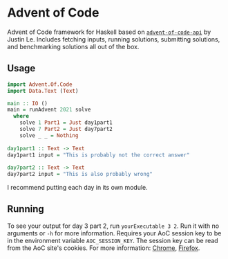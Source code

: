 # Advent of Code
Advent of Code framework for Haskell based on
[`advent-of-code-api`](https://github.com/mstksg/advent-of-code-api) by Justin Le. Includes
fetching inputs, running solutions, submitting solutions, and benchmarking solutions all out of the
box.

## Usage
```haskell
import Advent.Of.Code
import Data.Text (Text)

main :: IO ()
main = runAdvent 2021 solve
  where
    solve 1 Part1 = Just day1part1
    solve 7 Part2 = Just day7part2
    solve _ _ = Nothing
    
day1part1 :: Text -> Text
day1part1 input = "This is probably not the correct answer"
    
day7part2 :: Text -> Text
day7part2 input = "This is also probably wrong"
```
I recommend putting each day in its own module.

## Running
To see your output for day 3 part 2, run `yourExecutable 3 2`. Run it with no arguments or `-h` for
more information. Requires your AoC session key to be in the environment variable `AOC_SESSION_KEY`.
The session key can be read from the AoC site's cookies. For more information:
[Chrome](https://developer.chrome.com/docs/devtools/storage/cookies/),
[Firefox](https://developer.mozilla.org/en-US/docs/Tools/Storage_Inspector/Cookies).
